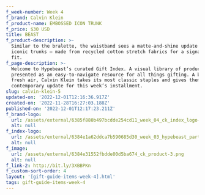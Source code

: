 ```yaml
---
f_week-number: Week 4
f_brand: Calvin Klein
f_product-name: EMBOSSED ICON TRUNK
f_price: $30 USD
title: BEAST
f_product-description: >-
  Similar to the bralette, the waistband sees a matte-and-shine update on the
  iconic trunks – made from recycled cotton stretch fabrics for a signature snug
  fit.
f_page-description: >-
  Welcome to Hypebeast’s curated Gift Index. A visual library of products is
  presented as an easy-to-navigate resource for all things gifting. A breath of
  fresh air, Calvin Klein takes its most classic staples and gives them a
  contemporary update for this week’s installment.
slug: calvin-klein-5
updated-on: '2022-12-01T12:16:36.917Z'
created-on: '2022-11-28T16:27:03.188Z'
published-on: '2022-12-01T12:17:23.211Z'
f_brand-logo:
  url: /assets/external/6385f880b497bcdde254cd11_week_04_ck_index_logo-white.png
  alt: null
f_index-logo:
  url: /assets/external/6384e1a62ddca7b590685d30_week_03_hypebeast_partner_logo.svg
  alt: null
f_image:
  url: /assets/external/6384e31552fbdde00d5ba674_ck_product-3.png
  alt: null
f_link-2: http://bit.ly/3XBBPKn
f_custom-sort-order: 4
layout: '[gift-guide-items-week-4].html'
tags: gift-guide-items-week-4
---
```



